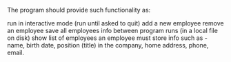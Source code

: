 
The program should provide such functionality as:

 run in interactive mode (run until asked to quit) 
 add a new employee 
 remove an employee 
 save all employees info between program runs (in a local file on disk) 
 show list of employees 
 an employee must store info such as - name, birth date, position (title) in the company, home address, phone, email. 
